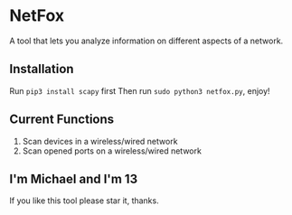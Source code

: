 # NetFox
A tool that lets you analyze information on different aspects of a network.
## Installation
Run `pip3 install scapy` first
Then run `sudo python3 netfox.py`, enjoy!
## Current Functions
1. Scan devices in a wireless/wired network
2. Scan opened ports on a wireless/wired network
## I'm Michael and I'm 13
If you like this tool please star it, thanks.
